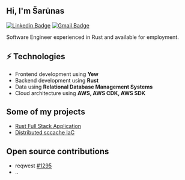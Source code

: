 <h2> Hi, I'm Šarūnas </h2>

[![Linkedin Badge](https://img.shields.io/badge/-sarunasgincas-blue?style=flat-square&logo=Linkedin&logoColor=white&link=https://www.linkedin.com/in/sarunas-gincas-a91676211/)](https://www.linkedin.com/in/sarunas-gincas-a91676211/) 
[![Gmail Badge](https://img.shields.io/badge/-sarunas.gincas@gmail.com-c14438?style=flat-square&logo=Gmail&logoColor=white&link=mailto:sarunas.gincas@gmail.com)](mailto:sarunas.gincas@gmail.com)

Software Engineer experienced in Rust and available for employment.

## ⚡ Technologies
- Frontend development using **Yew**
- Backend development using **Rust**
- Data using **Relational Database Management Systems**
- Cloud architecture using **AWS, AWS CDK, AWS SDK**

## Some of my projects
- [Rust Full Stack Application](https://github.com/Saruniks/cdk-rust-full-stack-app)
- [Distributed sccache IaC](https://github.com/Saruniks/sccache-dist-cdktf)

## Open source contributions
- reqwest [#1295](https://github.com/seanmonstar/reqwest/issues/1295)
- ..  
